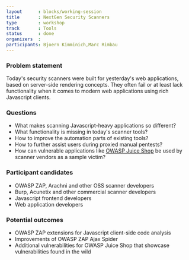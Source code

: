 ```yaml
---
layout      : blocks/working-session
title       : NextGen Security Scanners
type        : workshop
track       : Tools
status      : done
organizers  :
participants: Bjoern Kimminich,Marc Rimbau
---
```


### Problem statement

Today's security scanners were built for yesterday's web applications, based on server-side rendering concepts. They often fail or at least lack functionality when it comes to modern web applications using rich Javascript clients.

### Questions

* What makes scanning Javascript-heavy applications so different?
* What functionality is missing in today's scanner tools?
* How to improve the automation parts of existing tools?
* How to further assist users during proxied manual pentests?
* How can vulnerable applications like [OWASP Juice Shop](https://www.owasp.org/index.php/OWASP_Juice_Shop_Project) be used by scanner vendors as a sample victim?

### Participant candidates

* OWASP ZAP, Arachni and other OSS scanner developers
* Burp, Acunetix and other commercial scanner developers
* Javascript frontend developers
* Web application developers

### Potential outcomes

* OWASP ZAP extensions for Javascript client-side code analysis
* Improvements of OWASP ZAP Ajax Spider
* Additional vulnerabilities for OWASP Juice Shop that showcase vulnerabilities found in the wild
